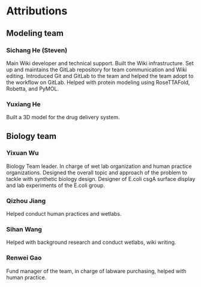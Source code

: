 # Attributions

## Modeling team

### Sichang He (Steven)

Main Wiki developer and technical support.
Built the Wiki infrastructure.
Set up and maintains the GitLab repository
for team communication and Wiki editing.
Introduced Git and GitLab to the team and
helped the team adopt to the workflow on GitLab.
Helped with protein modeling using RoseTTAFold, Robetta, and PyMOL.

### Yuxiang He

Built a 3D model for the drug delivery system.

## Biology team

### Yixuan Wu

Biology Team leader.
In charge of wet lab organization and human practice organizations.
Designed the overall topic and approach of the problem to tackle
with synthetic biology design. Designer of E.coli csgA surface display
and lab experiments of the E.coli group.

### Qizhou Jiang

Helped conduct human practices and wetlabs.

### Sihan Wang
Helped with background research and conduct wetlabs, wiki writing.

### Renwei Gao
Fund manager of the team, in charge of labware purchasing, helped with human practice.
